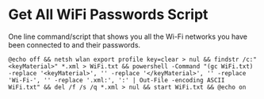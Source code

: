 # Get All WiFi Passwords Script
One line command/script that shows you all the Wi-Fi networks you have been connected to and their passwords.

```
@echo off && netsh wlan export profile key=clear > nul && findstr /c:"<keyMaterial>" *.xml > WiFi.txt && powershell -Command "(gc WiFi.txt) -replace '<keyMaterial>', '' -replace '</keyMaterial>', '' -replace 'Wi-Fi-', '' -replace '.xml:', ':' | Out-File -encoding ASCII WiFi.txt" && del /f /s /q *.xml > nul && start WiFi.txt && @echo on
```
